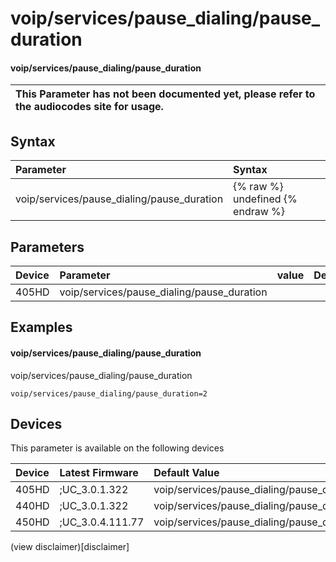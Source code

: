 ﻿---
description: voip/services/pause_dialing/pause_duration
search:
    keywords: ['voip','services','pause_dialing','pause_duration']
---

# voip/services/pause_dialing/pause_duration

#### voip/services/pause_dialing/pause_duration


| This Parameter has not been documented yet, please refer to the audiocodes site for usage.  |
| :--- |

## Syntax
| Parameter | Syntax |
| :--- | :--- |
|voip/services/pause_dialing/pause_duration | {% raw %} undefined {% endraw %} |

## Parameters
|Device|Parameter|value|Description|
|:---|:---|:---|:---|
| 405HD | voip/services/pause_dialing/pause_duration |  |  |

## Examples
#### voip/services/pause_dialing/pause_duration

voip/services/pause_dialing/pause_duration

```
voip/services/pause_dialing/pause_duration=2
```

## Devices
This parameter is available on the following devices

| Device | Latest Firmware | Default Value |
|:---|:---|:---|
| 405HD | ;UC_3.0.1.322 | voip/services/pause_dialing/pause_duration=2 
| 440HD | ;UC_3.0.1.322 | voip/services/pause_dialing/pause_duration=2 
| 450HD | ;UC_3.0.4.111.77 | voip/services/pause_dialing/pause_duration=2 

(view disclaimer)[disclaimer]
